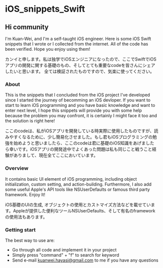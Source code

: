 # iOS_snippets_Swift

## Hi community

I'm Kuan-Wei, and I'm a self-taught iOS engineer. Here is some iOS Swift snippets that I wrote or I collected from the internet. All of the code has been verified. Hope you enjoy using them!

カンイと申します。私は独学でiOSエンジニアになったので、ここでSwiftでiOSアプリの開発に関する基礎のもの、そしてとても重要なcodeを皆さんにシェアしたいと思います。 全ては検証されたものですので、気楽に使ってください。

### About
This is the snippets that I concluded from the iOS project I've developed since I started the journey of becomming an iOS devloper. If you want to start to learn iOS programming and you have basic knowledge and want to enter next level, I hope this snippets will provide you with some help because the problem you may confront, it is certainly I might face it too and the solution is right here!

ここのcodeは、私がiOSアプリを開発している時実際に使用したものですが、読みやすくなるために、少し簡易化させました。もし君もiOSプログラミングの勉強を始めようと思いましたら、ここのcodeは君に基礎のiOS知識をあげましたら幸いです。iOSアプリの開発途中でよくあった問題は私も同じこと戦うこと経験がありまして、現在全てここにおいています。

### Overview
It contains basic UI element of iOS programming, including object initialization, custom setting, and action-building. Furthermore, I also add some useful Apple's API tools like NSUserDefaults or famous third party framework. Enjoy It!

iOS基礎のUIの生成, オブジェクトの使用とカストマイズ方法などを載せています。Appleが提供した便利なツールNSUserDefaults、そして有名のframeworkの使用法もあります。

### Getting start
The best way to use are:

* Go through all code and implement it in your project
* Simply press "command" + "f" to search for keyword
* Send e-mail <kuanwei.hayasi@gmail.com> to me if you have any questions
